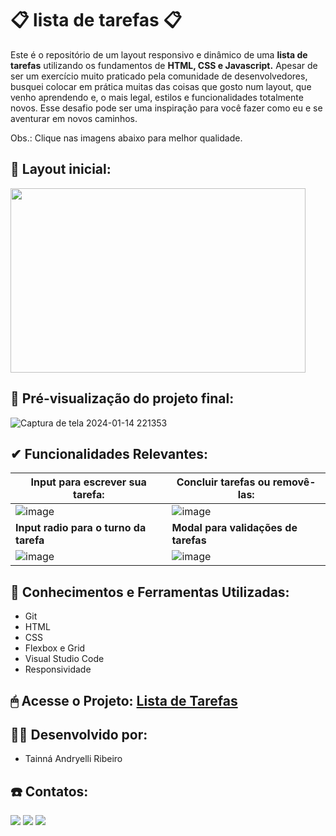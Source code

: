 # 📋 lista de tarefas 📋 
Este é o repositório de um layout responsivo e dinâmico de uma **lista de tarefas** utilizando os fundamentos de **HTML, CSS e Javascript.** Apesar de ser um exercício muito praticado pela comunidade de desenvolvedores, busquei colocar em prática muitas das coisas que gosto num layout, que venho aprendendo e, o mais legal, estilos e funcionalidades totalmente novos. Esse desafio pode ser uma inspiração para você fazer como eu e se aventurar em novos caminhos.

Obs.: Clique nas imagens abaixo para melhor qualidade.
 
## 🎈 Layout inicial:
<img src="https://github.com/tainna-andryelli/to-do-list/assets/76691875/76f1be03-5cd4-4499-a8ca-0e9ee67c4169" width="472" height="295"/>

## 👀 Pré-visualização do projeto final:
![Captura de tela 2024-01-14 221353](https://github.com/tainna-andryelli/to-do-list/assets/76691875/7c2d4705-489e-41e0-9e9c-32b8f693a824)

## ✔ Funcionalidades Relevantes:
|Input para escrever sua tarefa:|Concluir tarefas ou removê-las:|
|---------------------------------|---------------------------------|
| ![image](https://github.com/tainna-andryelli/to-do-list/assets/76691875/0db94bd4-f822-484e-9fa8-23425e7a2958)| ![image](https://github.com/tainna-andryelli/to-do-list/assets/76691875/08a7264c-c986-41a6-8402-c575a8d662f3)|
| **Input radio para o turno da tarefa** | **Modal para validações de tarefas** |
| ![image](https://github.com/tainna-andryelli/to-do-list/assets/76691875/2ca00a60-1862-4598-82b2-b9b62b76feee) | ![image](https://github.com/tainna-andryelli/to-do-list/assets/76691875/e9665237-5bc0-4324-b096-7a044b1faead)

## 🚀 Conhecimentos e Ferramentas Utilizadas:
- Git
- HTML
- CSS
- Flexbox e Grid
- Visual Studio Code
- Responsividade

## 🖱 Acesse o Projeto: [Lista de Tarefas](https://to-do-list-alpha-azure.vercel.app/)

## 👩‍💻 Desenvolvido por:
- Tainná Andryelli Ribeiro
  
## ☎️ Contatos:
<div>
    <a href="https://www.linkedin.com/in/tainna"><img loading="lazy" src="https://img.shields.io/badge/-LinkedIn-%230077B5?style=for-the-badge&logo=linkedin&logoColor=white" target="_blank"></a>
  <a href = "mailto:tainnaandryelli@gmail.com"><img loading="lazy" src="https://img.shields.io/badge/Gmail-D14836?style=for-the-badge&logo=gmail&logoColor=white" target="_blank"></a>
  <a href="https://www.instagram.com/tainna_andryelli" target="_blank"><img loading="lazy" src="https://img.shields.io/badge/-Instagram-%23E4405F?style=for-the-badge&logo=instagram&logoColor=white" target="_blank"></a>
</div>
